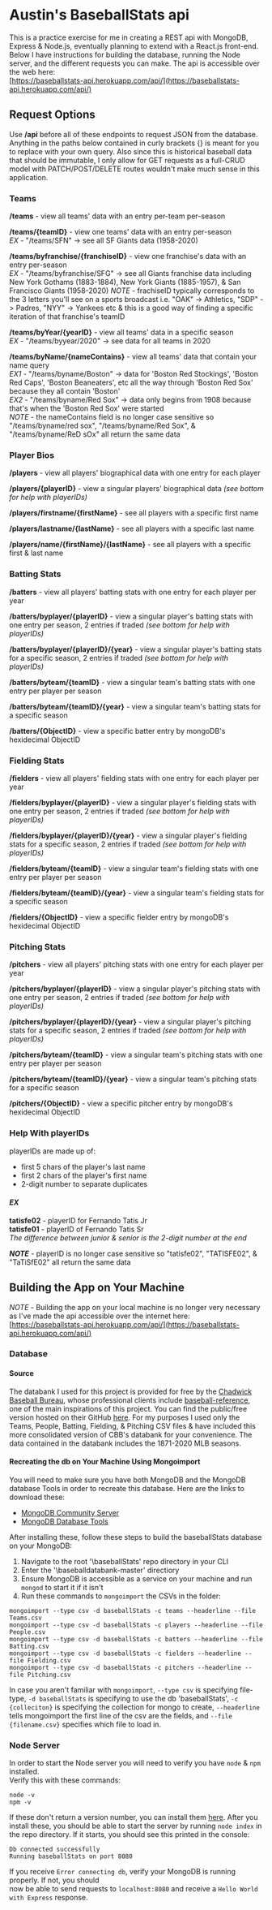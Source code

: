# Austin's BaseballStats api
This is a practice exercise for me in creating a REST api with MongoDB, Express
& Node.js, eventually planning to extend with a React.js front-end. Below I have
instructions for building the database, running the Node server, and the different
requests you can make. The api is accessible over the web here:<br>
[https://baseballstats-api.herokuapp.com/api/](https://baseballstats-api.herokuapp.com/api/)

## Request Options
Use **/api** before all of these endpoints to request JSON from the database. Anything
in the paths below contained in curly brackets {} is meant for you to replace with your
own query. Also since this is historical baseball data that should be immutable, I only allow
for GET requests as a full-CRUD model with PATCH/POST/DELETE routes wouldn't make much sense
in this application.

### Teams
**/teams** - view all teams' data with an entry per-team per-season

**/teams/{teamID}** - view one teams' data with an entry per-season<br>
*EX* - "/teams/SFN" -> see all SF Giants data (1958-2020)

**/teams/byfranchise/{franchiseID}** - view one franchise's data with an entry per-season<br>
*EX* - "/teams/byfranchise/SFG" -> see all Giants franchise data including New York Gothams
(1883-1884), New York Giants (1885-1957), & San Francisco Giants (1958-2020)
*NOTE* - frachiseID typically corresponds to the 3 letters you'll see on a sports broadcast
i.e. "OAK" -> Athletics, "SDP" -> Padres, "NYY" -> Yankees etc & this is a good way of finding
a specific iteration of that franchise's teamID

**/teams/byYear/{yearID}** - view all teams' data in a specific season<br>
*EX* - "/teams/byyear/2020" -> see data for all teams in 2020

**/teams/byName/{nameContains}** - view all teams' data that contain your name query<br>
*EX1* - "/teams/byname/Boston" -> data for 'Boston Red Stockings', 'Boston Red Caps', 'Boston Beaneaters', etc all the way through 'Boston Red Sox' because they all contain 'Boston'<br>
*EX2* - "/teams/byname/Red Sox" -> data only begins from 1908 because that's when the 'Boston Red Sox' were started<br>
*NOTE* - the nameContains field is no longer case sensitive so "/teams/byname/red sox", "/teams/byname/Red Sox", & "/teams/byname/ReD sOx" all return the same data

### Player Bios
**/players** - view all players' biographical data with one entry for each player

**/players/{playerID}** - view a singular players' biographical data *(see bottom for help with playerIDs)*

**/players/firstname/{firstName}** - see all players with a specific first name

**/players/lastname/{lastName}** - see all players with a specific last name

**/players/name/{firstName}/{lastName}** - see all players with a specific first & last name

### Batting Stats
**/batters** - view all players' batting stats with one entry for each player per year

**/batters/byplayer/{playerID}** - view a singular player's batting stats with one entry per season,
2 entries if traded *(see bottom for help with playerIDs)*

**/batters/byplayer/{playerID}/{year}** - view a singular player's batting stats for a specific season,
2 entries if traded *(see bottom for help with playerIDs)*

**/batters/byteam/{teamID}** - view a singular team's batting stats with one entry per player per season

**/batters/byteam/{teamID}/{year}** - view a singular team's batting stats for a specific season

**/batters/{ObjectID}** - view a specific batter entry by mongoDB's hexidecimal ObjectID

### Fielding Stats
**/fielders** - view all players' fielding stats with one entry for each player per year

**/fielders/byplayer/{playerID}** - view a singular player's fielding stats with one entry per season,
2 entries if traded *(see bottom for help with playerIDs)*

**/fielders/byplayer/{playerID}/{year}** - view a singular player's fielding stats for a specific season,
2 entries if traded *(see bottom for help with playerIDs)*

**/fielders/byteam/{teamID}** - view a singular team's fielding stats with one entry per player per season

**/fielders/byteam/{teamID}/{year}** - view a singular team's fielding stats for a specific season

**/fielders/{ObjectID}** - view a specific fielder entry by mongoDB's hexidecimal ObjectID

### Pitching Stats
**/pitchers** - view all players' pitching stats with one entry for each player per year

**/pitchers/byplayer/{playerID}** - view a singular player's pitching stats with one entry per season,
2 entries if traded *(see bottom for help with playerIDs)*

**/pitchers/byplayer/{playerID}/{year}** - view a singular player's pitching stats for a specific season,
2 entries if traded *(see bottom for help with playerIDs)*

**/pitchers/byteam/{teamID}** - view a singular team's pitching stats with one entry per player per season

**/pitchers/byteam/{teamID}/{year}** - view a singular team's pitching stats for a specific season

**/pitchers/{ObjectID}** - view a specific pitcher entry by mongoDB's hexidecimal ObjectID

### Help With playerIDs
playerIDs are made up of:<br>
- first 5 chars of the player's last name
- first 2 chars of the player's first name
- 2-digit number to separate duplicates

#### *EX*
**tatisfe02** - playerID for Fernando Tatis Jr<br>**tatisfe01** - playerID of Fernando Tatis Sr<br>
*The difference between junior & senior is the 2-digit number at the end*<br>

**_NOTE_** - playerID is no longer case sensitive so "tatisfe02", "TATISFE02", & "TaTiSfE02" all return the same data

## Building the App on Your Machine
*NOTE* - Building the app on your local machine is no longer very necessary as I've made the api accessible over the internet here:<br>[https://baseballstats-api.herokuapp.com/api/](https://baseballstats-api.herokuapp.com/api/)
### Database

#### Source
The databank I used for this project is provided for free by the [Chadwick Baseball Bureau](http://www.chadwick-bureau.com/), whose professional clients include [baseball-reference](https://www.baseball-reference.com/), one of the main inspirations of this project. You can find the public/free version hosted on their GitHub [here](https://github.com/chadwickbureau/baseballdatabank). For my purposes I used only the Teams, People, Batting, Fielding, & Pitching CSV files & have included this more consolidated version of CBB's databank for your convenience. The data contained in the databank includes the 1871-2020 MLB seasons.

#### Recreating the db on Your Machine Using Mongoimport
You will need to make sure you have both MongoDB and the MongoDB database Tools in order to recreate this database. Here are the links to download these:
- [MongoDB Community Server](https://www.mongodb.com/try/download/community)
- [MongoDB Database Tools](https://www.mongodb.com/try/download/database-tools)

After installing these, follow these steps to build the baseballStats database on your MongoDB:<br>
1. Navigate to the root '\baseballStats' repo directory in your CLI
2. Enter the '\baseballdatabank-master' directiory
3. Ensure MongoDB is accessible as a service on your machine and run `mongod` to start it if it isn't
4. Run these commands to `mongoimport` the CSVs in the folder:
```
mongoimport --type csv -d baseballStats -c teams --headerline --file Teams.csv
mongoimport --type csv -d baseballStats -c players --headerline --file People.csv
mongoimport --type csv -d baseballStats -c batters --headerline --file Batting.csv
mongoimport --type csv -d baseballStats -c fielders --headerline --file Fielding.csv
mongoimport --type csv -d baseballStats -c pitchers --headerline --file Pitching.csv
```
In case you aren't familiar with `mongoimport`, `--type csv` is specifying file-type,
`-d baseballStats` is specifying to use the db 'baseballStats', `-c {colleciton}` is specifying
the collection for mongo to create, `--headerline` tells mongoimport the first line of the csv
are the fields, and `--file {filename.csv}` specifies which file to load in.


### Node Server
In order to start the Node server you will need to verify you have `node` & `npm` installed. <br>
Verify this with these commands:
```
node -v
npm -v
```
If these don't return a version number, you can install them [here](https://nodejs.org/en/download/). After you install these, you
should be able to start the server by running `node index` in the repo directory. If it starts, you
should see this printed in the console:
```
Db connected successfully
Running baseballStats on port 8080
```
If you receive `Error connecting db`, verify your MongoDB is running properly. If not, you should<br> now be able to send requests to `localhost:8080` and receive a `Hello World with Express` response.
